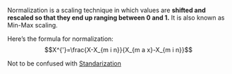 Normalization is a scaling technique in which values are **shifted and rescaled so that they end up ranging between 0 and 1.** It is also known as Min-Max scaling.

Here’s the formula for normalization:
$$X^{'}=\frac{X-X_{m i n}}{X_{m a x}-X_{m i n}}$$

Not to be confused with [Standarization](Standarization.md)